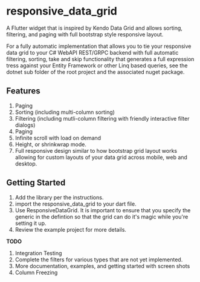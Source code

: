 # responsive_data_grid

A Flutter widget that is inspired by Kendo Data Grid and allows sorting, filtering, and paging with full bootstrap style responsive layout.

For a fully automatic implementation that allows you to tie your responsive data grid to your C# WebAPI REST/GRPC backend with full automatic filtering, sorting, take and skip functionality that generates a full expression tress against your Entity Framework or other Linq based queries, see the dotnet sub folder of the root project and the associated nuget package.

## Features

1. Paging
2. Sorting (including multi-column sorting)
3. Filtering (including mutli-column filtering with friendly interactive filter dialogs)
4. Paging
5. Infinite scroll with load on demand
6. Height, or shrinkwrap mode.
7. Full responsive design similar to how bootstrap grid layout works allowing for custom layouts of your data grid across mobile, web and desktop.

## Getting Started

1. Add the library per the instructions.
2. import the responsive_data_grid to your dart file.
3. Use ResponsiveDataGrid<RowItemType>. It is important to ensure that you specify the generic in the defintion so that the grid can do it's magic while you're setting it up.
4. Review the example project for more details.

**TODO**

1. Integration Testing
2. Complete the filters for various types that are not yet implemented.
3. More documentation, examples, and getting started with screen shots
4. Column Freezing
